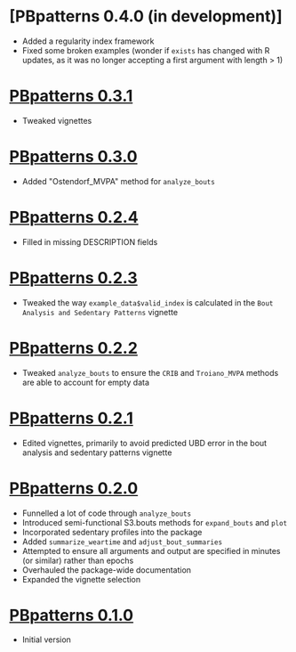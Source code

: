 # [PBpatterns 0.4.0 (in development)]

* Added a regularity index framework
* Fixed some broken examples (wonder if `exists` has changed with R updates,
as it was no longer accepting a first argument with length > 1)


# [PBpatterns 0.3.1](https://github.com/paulhibbing/PBpatterns/releases/tag/v0.3.1)

* Tweaked vignettes


# [PBpatterns 0.3.0](https://github.com/paulhibbing/PBpatterns/releases/tag/v0.3.0)

* Added "Ostendorf_MVPA" method for `analyze_bouts`


# [PBpatterns 0.2.4](https://github.com/paulhibbing/PBpatterns/releases/tag/v0.2.4)

* Filled in missing DESCRIPTION fields


# [PBpatterns 0.2.3](https://github.com/paulhibbing/PBpatterns/releases/tag/v0.2.3)

* Tweaked the way `example_data$valid_index` is calculated in the `Bout Analysis
and Sedentary Patterns` vignette


# [PBpatterns 0.2.2](https://github.com/paulhibbing/PBpatterns/releases/tag/v0.2.2)

* Tweaked `analyze_bouts` to ensure the `CRIB` and `Troiano_MVPA` methods are
  able to account for empty data


# [PBpatterns 0.2.1](https://github.com/paulhibbing/PBpatterns/releases/tag/v0.2.1)

* Edited vignettes, primarily to avoid predicted UBD error in the bout analysis
  and sedentary patterns vignette


# [PBpatterns 0.2.0](https://github.com/paulhibbing/PBpatterns/releases/tag/v0.2.0)

* Funnelled a lot of code through `analyze_bouts`
* Introduced semi-functional S3.bouts methods for `expand_bouts` and `plot`
* Incorporated sedentary profiles into the package
* Added `summarize_weartime` and `adjust_bout_summaries`
* Attempted to ensure all arguments and output are specified in minutes (or
  similar) rather than epochs
* Overhauled the package-wide documentation
* Expanded the vignette selection


# [PBpatterns 0.1.0](https://github.com/paulhibbing/PBpatterns/releases/tag/v0.1.0)

* Initial version
